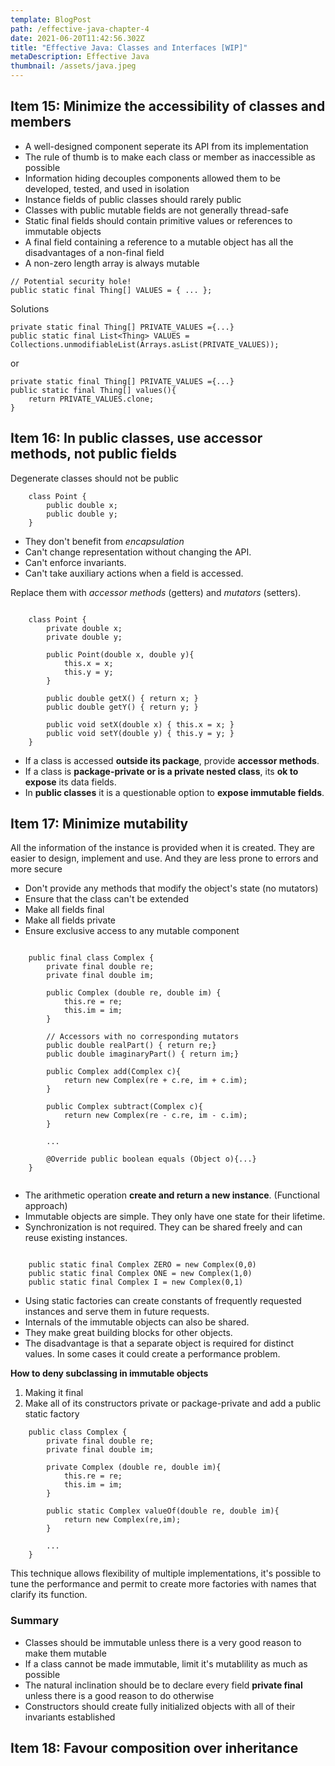 ```yaml
---
template: BlogPost
path: /effective-java-chapter-4
date: 2021-06-20T11:42:56.302Z
title: "Effective Java: Classes and Interfaces [WIP]"
metaDescription: Effective Java
thumbnail: /assets/java.jpeg
---
```

## Item 15: Minimize the accessibility of classes and members

* A well-designed component seperate its API from its implementation
* The rule of thumb is to make each class or member as inaccessible as possible
* Information hiding decouples components allowed them to be developed, tested, and used in isolation
* Instance fields of public classes should rarely public
* Classes with public mutable fields are not generally thread-safe
* Static final fields should contain primitive values or references to immutable objects
* A final field containing a reference to a mutable object has all the disadvantages of a non-final field
* A non-zero length array is always mutable

```
// Potential security hole!
public static final Thing[] VALUES = { ... };
```

Solutions

```
private static final Thing[] PRIVATE_VALUES ={...}
public static final List<Thing> VALUES = Collections.unmodifiableList(Arrays.asList(PRIVATE_VALUES));
```

or

```
private static final Thing[] PRIVATE_VALUES ={...}
public static final Thing[] values(){
    return PRIVATE_VALUES.clone;
}
```

## Item 16: In public classes, use accessor methods, not public fields

Degenerate classes should not be public

```
	class Point {
		public double x;
		public double y;
	}
```

* They don't benefit from *encapsulation*
* Can't change representation without changing the API.
* Can't enforce invariants.
* Can't take auxiliary actions when a field is accessed.

Replace them with *accessor methods* (getters) and *mutators* (setters).

```

	class Point {
		private double x;
		private double y;

		public Point(double x, double y){
			this.x = x;
			this.y = y;
		}

		public double getX() { return x; }
		public double getY() { return y; }

		public void setX(double x) { this.x = x; }
		public void setY(double y) { this.y = y; }
	}

```

* If a class is accessed **outside its package**, provide **accessor methods**.
* If a class is **package-private or is a private nested class**, its **ok to expose** its data fields.
* In **public classes** it is a questionable option to **expose immutable fields**.

## Item 17: Minimize mutability

All the information of the instance is provided when it is created. They are easier to design, implement and use. And they are less prone to errors and more secure

* Don't provide any methods that modify the object's state (no mutators)
* Ensure that the class can't be extended
* Make all fields final
* Make all fields private
* Ensure exclusive access to any mutable component

```

	public final class Complex {
		private final double re;
		private final double im;

		public Complex (double re, double im) {
			this.re = re;
			this.im = im;
		}

		// Accessors with no corresponding mutators
		public double realPart() { return re;}
		public double imaginaryPart() { return im;}

		public Complex add(Complex c){
			return new Complex(re + c.re, im + c.im);
		}

		public Complex subtract(Complex c){
			return new Complex(re - c.re, im - c.im);
		}

		...

		@Override public boolean equals (Object o){...}
	}


```

* The arithmetic operation **create and return a new instance**. (Functional approach)
* Immutable objects are simple. They only have one state for their lifetime.
* Synchronization is not required. They can be shared freely and can reuse existing instances.

```

	public static final Complex ZERO = new Complex(0,0)
	public static final Complex ONE = new Complex(1,0)
	public static final Complex I = new Complex(0,1)

```

* Using static factories can create constants of frequently requested instances and serve them in future requests.
* Internals of the immutable objects can also be shared.
* They make great building blocks for other objects.
* The disadvantage is that a separate object is required for distinct values. In some cases it could create a performance problem.

**How to deny subclassing in immutable objects**

1. Making it final
2. Make all of its constructors private or package-private and add a public static factory

```
	public class Complex {
		private final double re;
		private final double im;

		private Complex (double re, double im){
			this.re = re;
			this.im = im;
		}

		public static Complex valueOf(double re, double im){
			return new Complex(re,im);
		}

		...
	}
```

This technique allows flexibility of multiple implementations, it's possible to tune the performance and permit to create more factories with names that clarify its function.[](https://github.com/HugoMatilla/Effective-JAVA-Summary#15-minimize-mutability)

### Summary

* Classes should be immutable unless there is a very good reason to make them mutable
* If a class cannot be made immutable, limit it's mutablility as much as possible
* The natural inclination should be to declare every field **private final** unless there is a good reason to do otherwise
* Constructors should create fully initialized objects with all of their invariants established

## Item 18: Favour composition over inheritance
